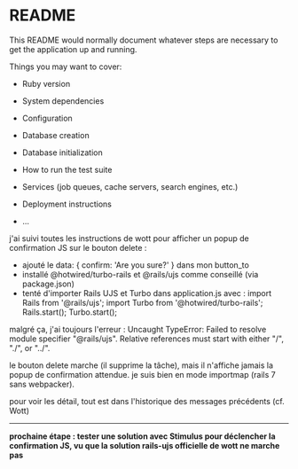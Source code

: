# README

This README would normally document whatever steps are necessary to get the
application up and running.

Things you may want to cover:

* Ruby version

* System dependencies

* Configuration

* Database creation

* Database initialization

* How to run the test suite

* Services (job queues, cache servers, search engines, etc.)

* Deployment instructions

* ...

j'ai suivi toutes les instructions de wott pour afficher un popup de confirmation JS sur le bouton delete :

- ajouté le data: { confirm: 'Are you sure?' } dans mon button_to
- installé @hotwired/turbo-rails et @rails/ujs comme conseillé (via package.json)
- tenté d'importer Rails UJS et Turbo dans application.js avec :
    import Rails from '@rails/ujs';
    import Turbo from '@hotwired/turbo-rails';
    Rails.start();
    Turbo.start();

malgré ça, j'ai toujours l'erreur :
Uncaught TypeError: Failed to resolve module specifier "@rails/ujs". Relative references must start with either "/", "./", or "../".

le bouton delete marche (il supprime la tâche), mais il n'affiche jamais la popup de confirmation attendue.
je suis bien en mode importmap (rails 7 sans webpacker).

pour voir les détail, tout est dans l'historique des messages précédents (cf. Wott)

---

**prochaine étape : tester une solution avec Stimulus pour déclencher la confirmation JS, vu que la solution rails-ujs officielle de wott ne marche pas**
